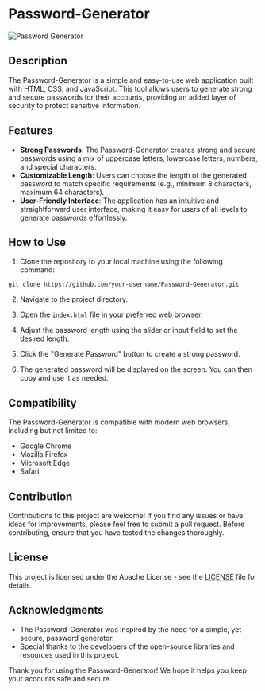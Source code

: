 # Password-Generator

![Password Generator](password-generator-preview.png)

## Description

The Password-Generator is a simple and easy-to-use web application built with HTML, CSS, and JavaScript. This tool allows users to generate strong and secure passwords for their accounts, providing an added layer of security to protect sensitive information.

## Features

- **Strong Passwords**: The Password-Generator creates strong and secure passwords using a mix of uppercase letters, lowercase letters, numbers, and special characters.
- **Customizable Length**: Users can choose the length of the generated password to match specific requirements (e.g., minimum 8 characters, maximum 64 characters).
- **User-Friendly Interface**: The application has an intuitive and straightforward user interface, making it easy for users of all levels to generate passwords effortlessly.

## How to Use

1. Clone the repository to your local machine using the following command:

```
git clone https://github.com/your-username/Password-Generator.git
```

2. Navigate to the project directory.

3. Open the `index.html` file in your preferred web browser.

4. Adjust the password length using the slider or input field to set the desired length.

5. Click the "Generate Password" button to create a strong password.

6. The generated password will be displayed on the screen. You can then copy and use it as needed.

## Compatibility

The Password-Generator is compatible with modern web browsers, including but not limited to:

- Google Chrome
- Mozilla Firefox
- Microsoft Edge
- Safari

## Contribution

Contributions to this project are welcome! If you find any issues or have ideas for improvements, please feel free to submit a pull request. Before contributing, ensure that you have tested the changes thoroughly.

## License

This project is licensed under the  Apache License - see the [LICENSE](LICENSE) file for details.

## Acknowledgments

- The Password-Generator was inspired by the need for a simple, yet secure, password generator.
- Special thanks to the developers of the open-source libraries and resources used in this project.


Thank you for using the Password-Generator! We hope it helps you keep your accounts safe and secure.
